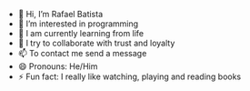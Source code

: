 - 👋 Hi, I’m Rafael Batista
- 👀 I’m interested in programming
- 🌱 I am currently learning from life
- 💞️ I try to collaborate with trust and loyalty
- 📫 To contact me send a message 
- 😄 Pronouns: He/Him
- ⚡ Fun fact: I really like watching, playing and reading books
